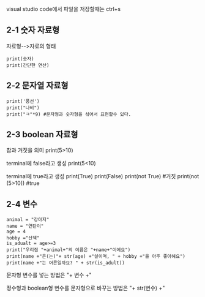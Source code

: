visual studio code에서 파일을 저장할때는 ctrl+s
## 2-1 숫자 자료형
자료형-->자료의 형태

    print(숫자)
    print(간단한 연산)
## 2-2 문자열 자료형
    print('풍선')
    print("나비")
    print("ㅋ"*9) #문자형과 숫자형을 섞어서 표현할수 있다.
## 2-3 boolean 자료형
참과 거짓을 의미
    print(5>10)
    
terminal에 false라고 생성
    print(5<10)
    
terminal에 true라고 생성
    print(True)
    print(False)
    print(not True) #거짓
    print(not (5>10)) #true
## 2-4 변수
    animal = "강아지"
    name = "연탄이"
    age = 4
    hobby ="산책"
    is_adualt = age>=3
    print("우리집 "+animal+"의 이름은 "+name+"이에요")
    print(name +"은(는)"+ str(age) +"살이며, " + hobby +"을 아주 좋아해요")
    print(name +"는 어른일까요? " + str(is_adult))

문자형 변수를 넣는 방법은 "+ 변수 +"

정수형과 boolean형 변수를 문자형으로 바꾸는 방법은 "+ str(변수) +"
    
